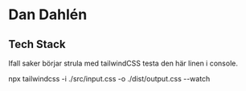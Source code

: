 # Dan Dahlén

## Tech Stack

Ifall saker börjar strula med tailwindCSS testa den här linen i console.

npx tailwindcss -i ./src/input.css -o ./dist/output.css --watch
